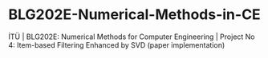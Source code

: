 # BLG202E-Numerical-Methods-in-CE
İTÜ | BLG202E: Numerical Methods for Computer Engineering | Project No 4: Item-based Filtering Enhanced by SVD (paper implementation)
